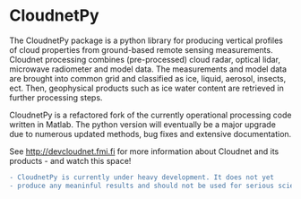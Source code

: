 # CloudnetPy
The CloudnetPy package is a python library for producing vertical profiles of cloud properties from ground-based remote sensing measurements. Cloudnet processing combines (pre-processed) cloud radar, optical lidar, microwave radiometer and model data. The measurements and model data are brought into common grid and classified as ice, liquid, aerosol, insects, ect. Then, geophysical products such as ice water content are retrieved in further processing steps.

CloudnetPy is a refactored fork of the currently operational processing code written in Matlab.
The python version will eventually be a major upgrade due to numerous updated methods, bug fixes and extensive documentation.

See http://devcloudnet.fmi.fi for more information about Cloudnet and its products - and watch this space!

```diff
- CloudnetPy is currently under heavy development. It does not yet 
- produce any meaninful results and should not be used for serious scientific work.
```
